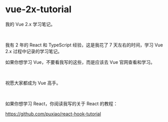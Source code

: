 # vue-2x-tutorial
我的 Vue 2.x 学习笔记。



<br>

我有 2 年的 React 和 TypeScript 经验，这是我花了 7 天左右的时间，学习 Vue 2.x 过程中记录的学习笔记。

如果你想学习 Vue，不要看我写的这些，而是应该去 Vue 官网查看和学习。



<br>

祝愿大家都成为 Vue 高手。



<br>

如果你想学习 React，你阅读我写的关于 React 的教程：

https://github.com/puxiao/react-hook-tutorial